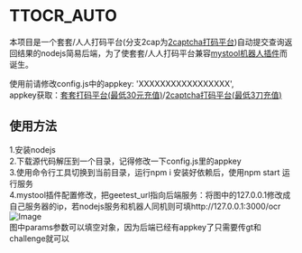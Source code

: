 # TTOCR_AUTO

本项目是一个套套/人人打码平台(分支2cap为[2captcha打码平台](https://2captcha.com/zh/enterpage))自动提交查询返回结果的nodejs简易后端，为了使套套/人人打码平台兼容[mystool机器人插件](https://github.com/Ljzd-PRO/nonebot-plugin-mystool)而诞生。

使用前请修改config.js中的appkey: 'XXXXXXXXXXXXXXXXX', \
appkey获取：[套套打码平台(最低30元充值)](https://www.ttocr.com)/[2captcha打码平台(最低3刀充值)](https://2captcha.com/zh/enterpage)

## 使用方法

1.安装nodejs\
2.下载源代码解压到一个目录，记得修改一下config.js里的appkey\
3.使用命令行工具切换到当前目录，运行npm i 安装好依赖后，使用npm start 运行服务\
4.mystool插件配置修改，把geetest_url指向后端服务：将图中的127.0.0.1修改成自己服务器的ip，若nodejs服务和机器人同机则可填http://127.0.0.1:3000/ocr \
![Image](https://github.com/user-attachments/assets/8f26bf91-9774-410e-b2ae-1f3ec51874dc)\
图中params参数可以填空对象，因为后端已经有appkey了只需要传gt和challenge就可以
